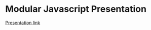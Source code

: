 # Modular Javascript Presentation
<a href="http://mhmadhamster.github.io/modular-javascript/">Presentation link</a>
